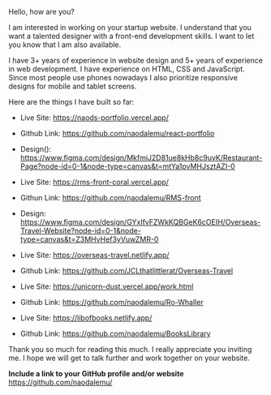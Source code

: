 Hello, how are you?

I am interested in working on your startup website. I understand that you want a talented designer with a front-end development skills. I want to let you know that I am also available.

I have 3+ years of experience in website design and 5+ years of experience in web development. I have experience on HTML, CSS and JavaScript. Since most people use phones nowadays I also prioritize responsive designs for mobile and tablet screens.

Here are the things I have built so far:
- Live Site: https://naods-portfolio.vercel.app/
- Github Link: https://github.com/naodalemu/react-portfolio

- Design(): https://www.figma.com/design/MkfmiJ2D81ue8kHb8c9uvK/Restaurant-Page?node-id=0-1&node-type=canvas&t=mtYa1pvMHJsztAZI-0
- Live Site: https://rms-front-coral.vercel.app/
- Githun Link: https://github.com/naodalemu/RMS-front

- Design: https://www.figma.com/design/GYxIfvFZWkKQBGeK6cOEIH/Overseas-Travel-Website?node-id=0-1&node-type=canvas&t=Z3MHvHef3yVuwZMR-0
- Live Site: https://overseas-travel.netlify.app/
- Github Link: https://github.com/JCLthatlittlerat/Overseas-Travel

- Live Site: https://unicorn-dust.vercel.app/work.html
- Github Link: https://github.com/naodalemu/Ro-Whaller

- Live Site: https://libofbooks.netlify.app/
- Github Link: https://github.com/naodalemu/BooksLibrary

Thank you so much for reading this much. I really appreciate you inviting me. I hope we will get to talk further and work together on your website.

**Include a link to your GitHub profile and/or website**
https://github.com/naodalemu/
